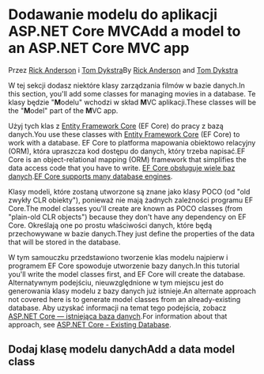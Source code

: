 # <a name="add-a-model-to-an-aspnet-core-mvc-app"></a><span data-ttu-id="911bb-101">Dodawanie modelu do aplikacji ASP.NET Core MVC</span><span class="sxs-lookup"><span data-stu-id="911bb-101">Add a model to an ASP.NET Core MVC app</span></span>

<span data-ttu-id="911bb-102">Przez [Rick Anderson](https://twitter.com/RickAndMSFT) i [Tom Dykstra](https://github.com/tdykstra)</span><span class="sxs-lookup"><span data-stu-id="911bb-102">By [Rick Anderson](https://twitter.com/RickAndMSFT) and [Tom Dykstra](https://github.com/tdykstra)</span></span>

<span data-ttu-id="911bb-103">W tej sekcji dodasz niektóre klasy zarządzania filmów w bazie danych.</span><span class="sxs-lookup"><span data-stu-id="911bb-103">In this section, you'll add some classes for managing movies in a database.</span></span> <span data-ttu-id="911bb-104">Te klasy będzie "**M**odelu" wchodzi w skład **M**VC aplikacji.</span><span class="sxs-lookup"><span data-stu-id="911bb-104">These classes will be the "**M**odel" part of the **M**VC app.</span></span>

<span data-ttu-id="911bb-105">Użyj tych klas z [Entity Framework Core](/ef/core) (EF Core) do pracy z bazą danych.</span><span class="sxs-lookup"><span data-stu-id="911bb-105">You use these classes with [Entity Framework Core](/ef/core) (EF Core) to work with a database.</span></span> <span data-ttu-id="911bb-106">EF Core to platforma mapowania obiektowo relacyjny (ORM), która upraszcza kod dostępu do danych, który trzeba napisać.</span><span class="sxs-lookup"><span data-stu-id="911bb-106">EF Core is an object-relational mapping (ORM) framework that simplifies the data access code that you have to write.</span></span> <span data-ttu-id="911bb-107">[EF Core obsługuje wiele baz danych](/ef/core/providers/).</span><span class="sxs-lookup"><span data-stu-id="911bb-107">[EF Core supports many database engines](/ef/core/providers/).</span></span>

<span data-ttu-id="911bb-108">Klasy modeli, które zostaną utworzone są znane jako klasy POCO (od "old zwykły CLR obiekty"), ponieważ nie mają żadnych zależności programu EF Core.</span><span class="sxs-lookup"><span data-stu-id="911bb-108">The model classes you'll create are known as POCO classes (from "plain-old CLR objects") because they don't have any dependency on EF Core.</span></span> <span data-ttu-id="911bb-109">Określają one po prostu właściwości danych, które będą przechowywane w bazie danych.</span><span class="sxs-lookup"><span data-stu-id="911bb-109">They just define the properties of the data that will be stored in the database.</span></span>

<span data-ttu-id="911bb-110">W tym samouczku przedstawiono tworzenie klas modelu najpierw i programem EF Core spowoduje utworzenie bazy danych.</span><span class="sxs-lookup"><span data-stu-id="911bb-110">In this tutorial you'll write the model classes first, and EF Core will create the database.</span></span> <span data-ttu-id="911bb-111">Alternatywnym podejściu, nieuwzględnione w tym miejscu jest do generowania klasy modelu z bazy danych już istnieje.</span><span class="sxs-lookup"><span data-stu-id="911bb-111">An alternate approach not covered here is to generate model classes from an already-existing database.</span></span> <span data-ttu-id="911bb-112">Aby uzyskać informacji na temat tego podejścia, zobacz [ASP.NET Core — istniejąca baza danych](/ef/core/get-started/aspnetcore/existing-db).</span><span class="sxs-lookup"><span data-stu-id="911bb-112">For information about that approach, see [ASP.NET Core - Existing Database](/ef/core/get-started/aspnetcore/existing-db).</span></span>

## <a name="add-a-data-model-class"></a><span data-ttu-id="911bb-113">Dodaj klasę modelu danych</span><span class="sxs-lookup"><span data-stu-id="911bb-113">Add a data model class</span></span>
